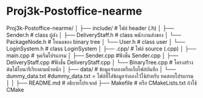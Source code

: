 # Proj3k-Postoffice-nearme

Proj3k-Postoffice-nearme/
│
├── include/                # ไฟล์ header (.h)
│   ├── Sender.h            # class ผู้ส่ง
│   ├── DeliveryStaff.h     # class พนักงานส่งของ
│   └── PackageNode.h       # โหนดของ binary tree
│   └── User.h              # class user
│   └── LoginSystem.h       # class LoginSystem
│
├── .cpp/                    # ไฟล์ source (.cpp)
│   ├── main.cpp            # จุดเริ่มโปรแกรม
│   ├── Sender.cpp          #ฟังชั่น Sender.cpp
│   ├── DeliveryStaff.cpp   #ฟังชั่น DeliveryStaff.cpp
│   └── BinaryTree.cpp      # โครงสร้างต้นไม้ไบนารีเรียงตามน้ำหนัก
│
├── data/                   # ข้อมูลจำลองหรือเก็บไฟล์บันทึก
│   └── dummy_data.txt      #dummy_data.txt = ไฟล์ที่ใส่ข้อมูลจำลองไว้ใช้สำหรับ ทดสอบโปรแกรม 
│
│
├── README.md               # อธิบายโปรเจกต์
├── Makefile                # หรือ CMakeLists.txt ถ้าใช้ CMake